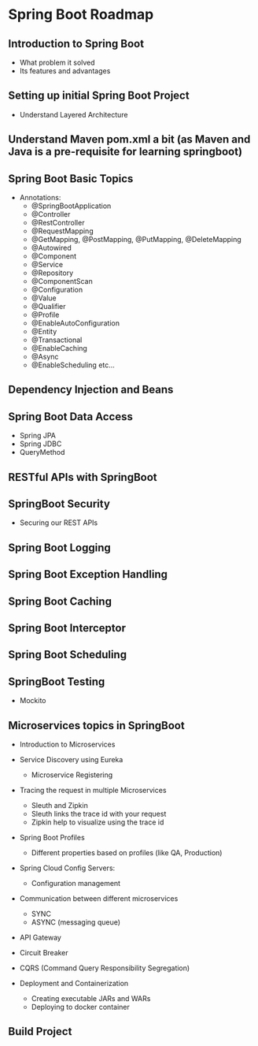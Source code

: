 # Spring Boot Roadmap

## Introduction to Spring Boot
- What problem it solved
- Its features and advantages

## Setting up initial Spring Boot Project
- Understand Layered Architecture 

## Understand Maven pom.xml a bit (as Maven and Java is a pre-requisite for learning springboot)

## Spring Boot Basic Topics
- Annotations:
    - @SpringBootApplication
    - @Controller
    - @RestController
    - @RequestMapping
    - @GetMapping, @PostMapping, @PutMapping, @DeleteMapping
    - @Autowired
    - @Component
    - @Service
    - @Repository
    - @ComponentScan
    - @Configuration
    - @Value
    - @Qualifier
    - @Profile
    - @EnableAutoConfiguration
    - @Entity
    - @Transactional
    - @EnableCaching
    - @Async
    - @EnableScheduling etc…

## Dependency Injection and Beans

## Spring Boot Data Access
- Spring JPA
- Spring JDBC
- QueryMethod

## RESTful APIs with SpringBoot

## SpringBoot Security
- Securing our REST APIs

## Spring Boot Logging
## Spring Boot Exception Handling
## Spring Boot Caching

## Spring Boot Interceptor

## Spring Boot Scheduling

## SpringBoot Testing
- Mockito

## Microservices topics in SpringBoot
- Introduction to Microservices

- Service Discovery using Eureka
    - Microservice Registering

- Tracing the request in multiple Microservices
    - Sleuth and Zipkin
    - Sleuth links the trace id with your request
    - Zipkin help to visualize using the trace id

- Spring Boot Profiles
    - Different properties based on profiles (like QA, Production)

- Spring Cloud Config Servers:
    - Configuration management

- Communication between different microservices 
    - SYNC
    - ASYNC (messaging queue)

- API Gateway

- Circuit Breaker

- CQRS (Command Query Responsibility Segregation)

- Deployment and Containerization
    - Creating executable JARs and WARs
    - Deploying to docker container

## Build Project



